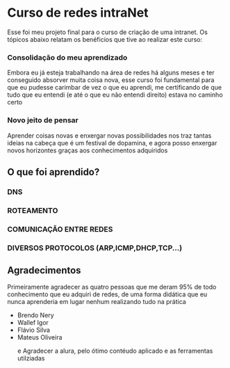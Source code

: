 <h1>Curso de redes intraNet</h1>
<p>Esse foi meu projeto final para o curso de criação de uma intranet. Os tópicos abaixo relatam os benéficios que tive ao realizar este curso:</p>

<h3>Consolidação do meu aprendizado</h2>
<p>Embora eu já esteja trabalhando na área de redes há alguns meses e ter conseguido absorver muita coisa nova, esse curso foi fundamental para que eu pudesse
carimbar de vez o que eu aprendi, me certificando de que tudo que eu entendi (e até o que eu não entendi direito) estava no caminho certo</p>
<h3>Novo jeito de pensar</h2>
<p>Aprender coisas novas e enxergar novas possibilidades nos traz tantas ideias na cabeça que é um festival de dopamina,
e agora posso enxergar novos horizontes graças aos conhecimentos adquiridos</p>


<h2>O que foi aprendido?</h2>
<h3>DNS</h3>
<h3>ROTEAMENTO</h3>
<h3>COMUNICAÇÃO ENTRE REDES</h3>
<h3>DIVERSOS PROTOCOLOS (ARP,ICMP,DHCP,TCP...)</h3>


<h2>Agradecimentos</h2>
<p>Primeiramente agradecer as quatro pessoas que me deram 95% de todo conhecimento que eu adquiri de redes, de uma forma didática que eu nunca aprenderia em lugar nenhum realizando tudo na prática</p>
<ul>
<li>Brendo Nery</li>
  <li>Wallef Igor</li>
   <li>Flávio Silva</li>
   <li>Mateus Oliveira</li>
</ur>
<p>e Agradecer a alura, pelo ótimo contéudo aplicado e as ferramentas utilziadas</p>
